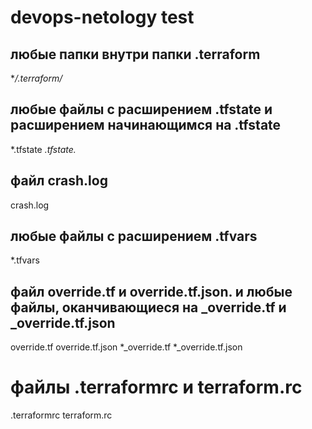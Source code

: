 # devops-netology test

## любые папки внутри папки .terraform
**/.terraform/*

## любые файлы с расширением .tfstate и расширением начинающимся на .tfstate
*.tfstate
*.tfstate.*

## файл crash.log
crash.log

## любые файлы с расширением .tfvars
*.tfvars

## файл override.tf и override.tf.json. и любые файлы, оканчивающиеся на _override.tf и _override.tf.json
override.tf
override.tf.json
*_override.tf
*_override.tf.json

# файлы .terraformrc и terraform.rc
.terraformrc
terraform.rc
